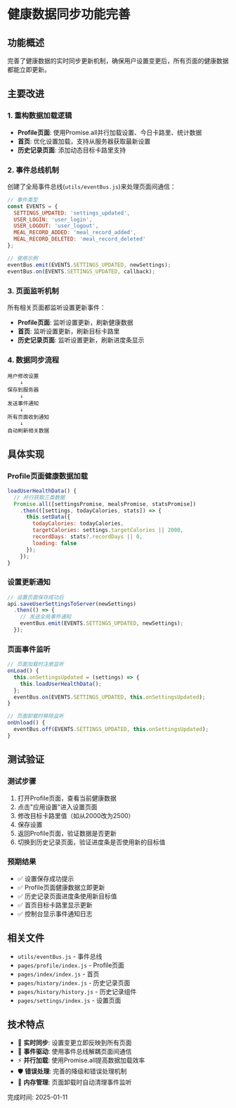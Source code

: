# 健康数据同步功能完善

## 功能概述
完善了健康数据的实时同步更新机制，确保用户设置变更后，所有页面的健康数据都能立即更新。

## 主要改进

### 1. 重构数据加载逻辑
- **Profile页面**: 使用Promise.all并行加载设置、今日卡路里、统计数据
- **首页**: 优化设置加载，支持从服务器获取最新设置
- **历史记录页面**: 添加动态目标卡路里支持

### 2. 事件总线机制
创建了全局事件总线(`utils/eventBus.js`)来处理页面间通信：

```javascript
// 事件类型
const EVENTS = {
  SETTINGS_UPDATED: 'settings_updated',
  USER_LOGIN: 'user_login',
  USER_LOGOUT: 'user_logout',
  MEAL_RECORD_ADDED: 'meal_record_added',
  MEAL_RECORD_DELETED: 'meal_record_deleted'
};

// 使用示例
eventBus.emit(EVENTS.SETTINGS_UPDATED, newSettings);
eventBus.on(EVENTS.SETTINGS_UPDATED, callback);
```

### 3. 页面监听机制
所有相关页面都监听设置更新事件：

- **Profile页面**: 监听设置更新，刷新健康数据
- **首页**: 监听设置更新，刷新目标卡路里
- **历史记录页面**: 监听设置更新，刷新进度条显示

### 4. 数据同步流程

```
用户修改设置
    ↓
保存到服务器
    ↓
发送事件通知
    ↓
所有页面收到通知
    ↓
自动刷新相关数据
```

## 具体实现

### Profile页面健康数据加载
```javascript
loadUserHealthData() {
  // 并行获取三类数据
  Promise.all([settingsPromise, mealsPromise, statsPromise])
    .then(([settings, todayCalories, stats]) => {
      this.setData({
        todayCalories: todayCalories,
        targetCalories: settings.targetCalories || 2000,
        recordDays: stats?.recordDays || 0,
        loading: false
      });
    });
}
```

### 设置更新通知
```javascript
// 设置页面保存成功后
api.saveUserSettingsToServer(newSettings)
  .then(() => {
    // 发送全局事件通知
    eventBus.emit(EVENTS.SETTINGS_UPDATED, newSettings);
  });
```

### 页面事件监听
```javascript
// 页面加载时注册监听
onLoad() {
  this.onSettingsUpdated = (settings) => {
    this.loadUserHealthData();
  };
  eventBus.on(EVENTS.SETTINGS_UPDATED, this.onSettingsUpdated);
}

// 页面卸载时移除监听
onUnload() {
  eventBus.off(EVENTS.SETTINGS_UPDATED, this.onSettingsUpdated);
}
```

## 测试验证

### 测试步骤
1. 打开Profile页面，查看当前健康数据
2. 点击"应用设置"进入设置页面
3. 修改目标卡路里值（如从2000改为2500）
4. 保存设置
5. 返回Profile页面，验证数据是否更新
6. 切换到历史记录页面，验证进度条是否使用新的目标值

### 预期结果
- ✅ 设置保存成功提示
- ✅ Profile页面健康数据立即更新
- ✅ 历史记录页面进度条使用新目标值
- ✅ 首页目标卡路里显示更新
- ✅ 控制台显示事件通知日志

## 相关文件
- `utils/eventBus.js` - 事件总线
- `pages/profile/index.js` - Profile页面
- `pages/index/index.js` - 首页
- `pages/history/index.js` - 历史记录页面
- `pages/history/history.js` - 历史记录组件
- `pages/settings/index.js` - 设置页面

## 技术特点
- 🔄 **实时同步**: 设置变更立即反映到所有页面
- 📡 **事件驱动**: 使用事件总线解耦页面间通信
- ⚡ **并行加载**: 使用Promise.all提高数据加载效率
- 🛡️ **错误处理**: 完善的降级和错误处理机制
- 🧹 **内存管理**: 页面卸载时自动清理事件监听

完成时间: 2025-01-11 